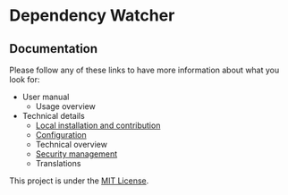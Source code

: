# Dependency Watcher

## Documentation

Please follow any of these links to have more information about what you look for:

* User manual
    * Usage overview
* Technical details
    * [Local installation and contribution](installation.md)
    * [Configuration](configuration.md)
    * Technical overview
    * [Security management](securityWork.md)
    * Translations


This project is under the [MIT License](LICENSE).
